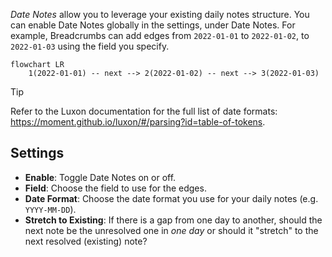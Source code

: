 _Date Notes_ allow you to leverage your existing daily notes structure. You can enable Date Notes globally in the settings, under Date Notes. For example, Breadcrumbs can add edges from `2022-01-01` to `2022-01-02`, to `2022-01-03` using the field you specify.

```mermaid
flowchart LR
	1(2022-01-01) -- next --> 2(2022-01-02) -- next --> 3(2022-01-03)
```


> [!TIP]
> Refer to the Luxon documentation for the full list of date formats: <https://moment.github.io/luxon/#/parsing?id=table-of-tokens>.

## Settings

- **Enable**: Toggle Date Notes on or off.
- **Field**: Choose the field to use for the edges.
- **Date Format**: Choose the date format you use for your daily notes (e.g. `YYYY-MM-DD`).
- **Stretch to Existing**: If there is a gap from one day to another, should the next note be the unresolved one in _one day_ or should it "stretch" to the next resolved (existing) note?
